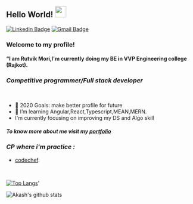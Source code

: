 ## Hello World! <img src="https://raw.githubusercontent.com/iampavangandhi/iampavangandhi/master/gifs/Hi.gif" width="30px"></h2>
[![Linkedin Badge](https://img.shields.io/badge/-RutvikMori-blue?style=flat&logo=Linkedin&logoColor=white&link=https://www.linkedin.com/in/rutvik-mori-b4bb571a9/)](https://www.linkedin.com/in/rutvik-mori-b4bb571a9/)
[![Gmail Badge](https://img.shields.io/badge/-RutvikMori-c14438?style=flat&logo=Gmail&logoColor=white&link=mailto:rutvikmori123@gmail.com)](mailto:rutvikmori123@gmail.com)
### Welcome to my profile!
#### <p>“I am Rutvik Mori,I'm currently doing my BE in VVP Engineering college (Rajkot).</p>
### <i>Competitive programmer/Full stack developer</i>
<br/>

- 🥅 2020 Goals: make better profile for future
- 🌱 I’m learning Angular,React,Typescript,MEAN,MERN.
- I'm currently focusing on improving my DS and Algo skill

#### *To know more about me visit my [portfolio](https://akash52.netlify.app/)*

### <i>CP where i'm practice :</i>

- [codechef](https://www.codechef.com/users/rutvikmori).

<br />
<p>
 
 
[![Top Langs](https://github-readme-stats.vercel.app/api/top-langs/?username=RutvikMori18&layout=compact&show_icons=true&theme=radical)](https://github.com/RutvikMori18/github-readme-stats)'


 </p>
 
 ![Akash's github stats](https://github-readme-stats.vercel.app/api?username=RutvikMori18&show_icons=true&theme=radical)
 



